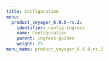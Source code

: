 ```yaml
---
title: Configuration
menu:
  product_voyager_6.0.0-rc.2:
    identifier: config-ingress
    name: Configuration
    parent: ingress-guides
    weight: 25
menu_name: product_voyager_6.0.0-rc.2
---
```

